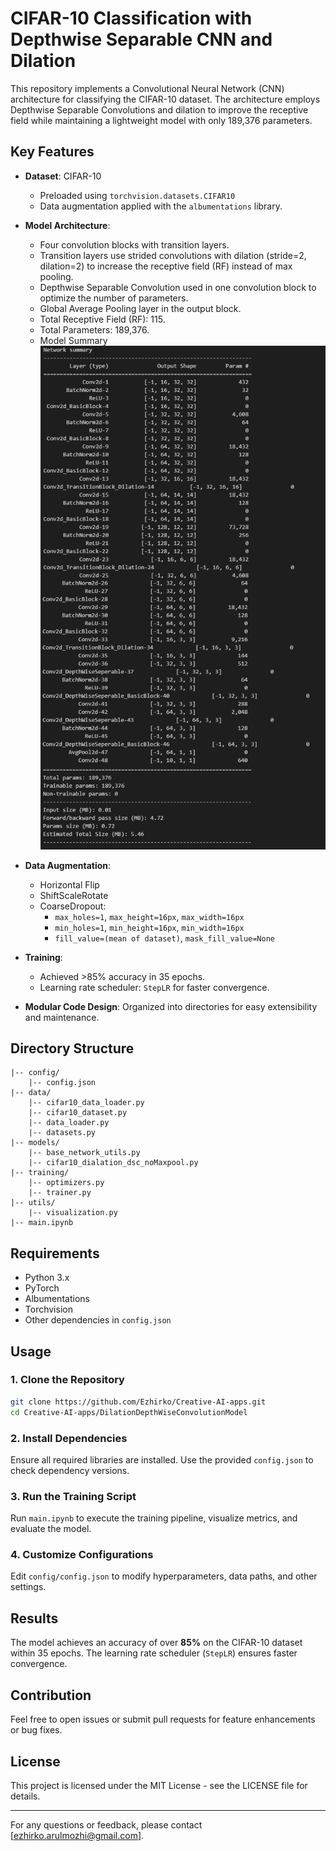 # CIFAR-10 Classification with Depthwise Separable CNN and Dilation

This repository implements a Convolutional Neural Network (CNN) architecture for classifying the CIFAR-10 dataset. The architecture employs Depthwise Separable Convolutions and dilation to improve the receptive field while maintaining a lightweight model with only 189,376 parameters.

## Key Features

- **Dataset**: CIFAR-10
  - Preloaded using `torchvision.datasets.CIFAR10`
  - Data augmentation applied with the `albumentations` library.

- **Model Architecture**:
  - Four convolution blocks with transition layers.
  - Transition layers use strided convolutions with dilation (stride=2, dilation=2) to increase the receptive field (RF) instead of max pooling.
  - Depthwise Separable Convolution used in one convolution block to optimize the number of parameters.
  - Global Average Pooling layer in the output block.
  - Total Receptive Field (RF): 115.
  - Total Parameters: 189,376.
  - Model Summary
![](images/model_parameters.png)

- **Data Augmentation**:
  - Horizontal Flip
  - ShiftScaleRotate
  - CoarseDropout:
    - `max_holes=1`, `max_height=16px`, `max_width=16px`
    - `min_holes=1`, `min_height=16px`, `min_width=16px`
    - `fill_value=(mean of dataset)`, `mask_fill_value=None`

- **Training**:
  - Achieved >85% accuracy in 35 epochs.
  - Learning rate scheduler: `StepLR` for faster convergence.

- **Modular Code Design**: Organized into directories for easy extensibility and maintenance.

## Directory Structure

```
|-- config/
    |-- config.json
|-- data/
    |-- cifar10_data_loader.py
    |-- cifar10_dataset.py
    |-- data_loader.py
    |-- datasets.py
|-- models/
    |-- base_network_utils.py
    |-- cifar10_dialation_dsc_noMaxpool.py
|-- training/
    |-- optimizers.py
    |-- trainer.py
|-- utils/
    |-- visualization.py
|-- main.ipynb
```

## Requirements

- Python 3.x
- PyTorch
- Albumentations
- Torchvision
- Other dependencies in `config.json`

## Usage

### 1. Clone the Repository
```bash
git clone https://github.com/Ezhirko/Creative-AI-apps.git
cd Creative-AI-apps/DilationDepthWiseConvolutionModel
```

### 2. Install Dependencies
Ensure all required libraries are installed. Use the provided `config.json` to check dependency versions.

### 3. Run the Training Script
Run `main.ipynb` to execute the training pipeline, visualize metrics, and evaluate the model.

### 4. Customize Configurations
Edit `config/config.json` to modify hyperparameters, data paths, and other settings.

## Results

The model achieves an accuracy of over **85%** on the CIFAR-10 dataset within 35 epochs. The learning rate scheduler (`StepLR`) ensures faster convergence.

## Contribution
Feel free to open issues or submit pull requests for feature enhancements or bug fixes.

## License
This project is licensed under the MIT License - see the LICENSE file for details.

---

For any questions or feedback, please contact [ezhirko.arulmozhi@gmail.com].
